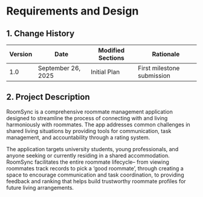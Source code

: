 # Requirements and Design

## 1. Change History

| Version | Date             | Modified Sections | Rationale                 |
|---------|------------------|-------------------|---------------------------|
| 1.0     | September 26, 2025 | Initial Plan      | First milestone submission |

## 2. Project Description

RoomSync is a comprehensive roommate management application designed to streamline the process of connecting with and living harmoniously with roommates. The app addresses common challenges in shared living situations by providing tools for communication, task management, and accountability through a rating system.

The application targets university students, young professionals, and anyone seeking or currently residing in a shared accommodation. RoomSync facilitates the entire roommate lifecycle– from viewing roommates track records to pick a ‘good roommate’, through creating a space to encourage communication and task coordination, to providing feedback and ranking that helps build trustworthy roommate profiles for future living arrangements.
